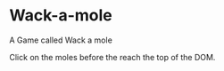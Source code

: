 # Wack-a-mole
A Game called Wack a mole 


Click on the moles before the reach the top of the DOM. 
